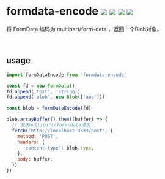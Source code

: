 # formdata-encode ![](https://badgen.net/npm/v/formdata-encode) ![](https://badgen.net/npm/types/formdata-encode) ![](https://badgen.net/npm/dt/formdata-encode) ![](https://badgen.net/badge/language/typescript/blue)

将 FormData 编码为 multipart/form-data ，返回一个Blob对象。

<br/>

## usage

```js
import formDataEncode from 'formdata-encode'

const fd = new FormData()
fd.append('text', 'string')
fd.append('blob', new Blob(['abc']))

const blob = formDataEncode(fd)

blob.arrayBuffer().then((buffer) => {
  // 发送multipart/form-data请求
  fetch('http://localhost:3333/post', {
    method: 'POST',
    headers: {
      'content-type': blob.type,
    },
    body: buffer,
  })
})
```

